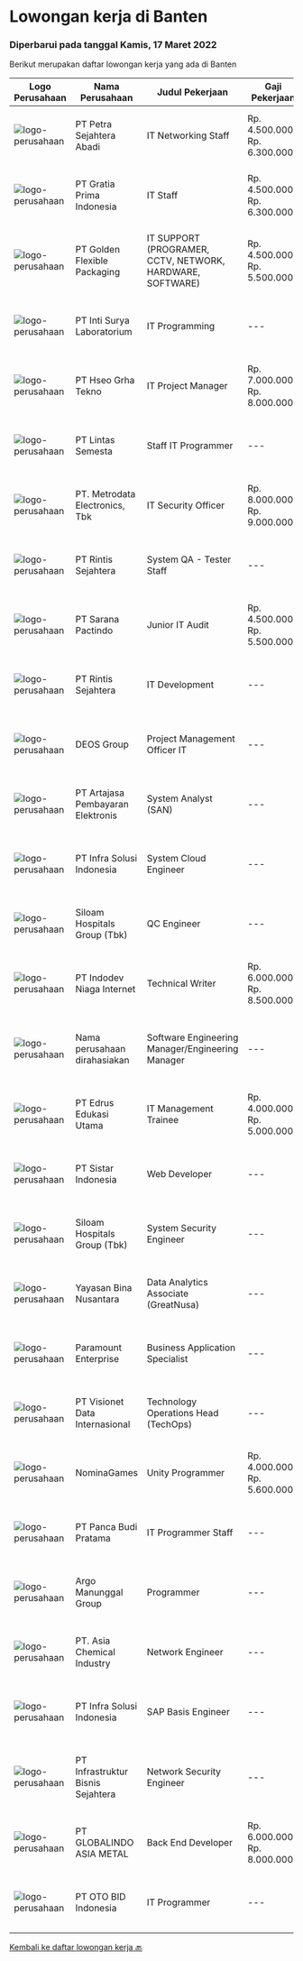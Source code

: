 
  # Lowongan kerja di Banten

  ### Diperbarui pada tanggal Kamis, 17 Maret 2022

  Berikut merupakan daftar lowongan kerja yang ada di Banten

  |Logo Perusahaan | Nama Perusahaan | Judul Pekerjaan | Gaji Pekerjaan | Lokasi | Deskripsi | Tanggal diunggah | Pranala |
  | -------------- | --------------- | --------------- | --------- | --------- | -------------- | ------- | ----------- |
  |![logo-perusahaan](https://image-service-cdn.seek.com.au/3bc4b9507c2a854975161feec34037cfd37796f1/ee4dce1061f3f616224767ad58cb2fc751b8d2dc)|PT Petra Sejahtera Abadi|IT Networking Staff|Rp. 4.500.000-Rp. 6.300.000|Tangerang|Dapat Melakukan Setting Mikrotik, Cisco, &amp; HPE Dapat Melakukan Setting VLAN, IP Subneting, &amp; Routing Dapat Melakukan Setting VoIP  Mengerti...|Rabu, 16 Maret 2022|https://www.jobstreet.co.id/id/job/it-networking-staff-3823649?token=0~9e473d8c-8d01-434f-8fa7-e50ba8fab07d&sectionRank=1&jobId=jobstreet-id-job-3823649|
|![logo-perusahaan](https://image-service-cdn.seek.com.au/ee26952b08b67f1edb1a87f34def682cb93dc367/ee4dce1061f3f616224767ad58cb2fc751b8d2dc)|PT Gratia Prima Indonesia|IT Staff|Rp. 4.500.000-Rp. 6.300.000|Banten|Job Description : Monitor IT Infrastructure Support (Hardware &amp; Equipment), including preventive maintenance (anti virus protection, warranty...|Selasa, 15 Maret 2022|https://www.jobstreet.co.id/id/job/it-staff-3822096?token=0~9e473d8c-8d01-434f-8fa7-e50ba8fab07d&sectionRank=2&jobId=jobstreet-id-job-3822096|
|![logo-perusahaan](https://image-service-cdn.seek.com.au/c0e3500f4034eed08633b8f821a0ae4d540cb8b9/ee4dce1061f3f616224767ad58cb2fc751b8d2dc)|PT Golden Flexible Packaging|IT SUPPORT (PROGRAMER, CCTV, NETWORK, HARDWARE, SOFTWARE)|Rp. 4.500.000-Rp. 5.500.000|Banten|Memahami proses bisnis sistem ERP min 2 tahun. Memahami pengolahan data menggunakan SQL &amp; basis pemrograman, berpengalaman sebagai support system...|Rabu, 16 Maret 2022|https://www.jobstreet.co.id/id/job/it-support-programer-cctv-network-hardware-software-3823340?token=0~9e473d8c-8d01-434f-8fa7-e50ba8fab07d&sectionRank=3&jobId=jobstreet-id-job-3823340|
|![logo-perusahaan](https://image-service-cdn.seek.com.au/a5513106006db25a776edcd79f469b83db8a3d5e/ee4dce1061f3f616224767ad58cb2fc751b8d2dc)|PT Inti Surya Laboratorium|IT Programming|---|Tangerang|Usia maksimal 30 Tahun Pendidikan S1 Jurusan Sistem Informatika, Teknik Informatika dan/atau sejenisnya Minimal memiliki 2 tahun pengalaman kerja di...|Rabu, 16 Maret 2022|https://www.jobstreet.co.id/id/job/it-programming-3805674?token=0~9e473d8c-8d01-434f-8fa7-e50ba8fab07d&sectionRank=4&jobId=jobstreet-id-job-3805674|
|![logo-perusahaan](https://image-service-cdn.seek.com.au/e7c0d9c4e4152f271fb194b8f638c55b50b7a9c9/ee4dce1061f3f616224767ad58cb2fc751b8d2dc)|PT Hseo Grha Tekno|IT Project Manager|Rp. 7.000.000-Rp. 8.000.000|Tangerang|Tugas &amp; Tanggung Jawab : Membuat rencana kerja proyek dari sisi resources, timeline, arsitektur solusi dan budget berdasarkan ruang lingkup yang...|Rabu, 16 Maret 2022|https://www.jobstreet.co.id/id/job/it-project-manager-3805216?token=0~9e473d8c-8d01-434f-8fa7-e50ba8fab07d&sectionRank=5&jobId=jobstreet-id-job-3805216|
|![logo-perusahaan](https://image-service-cdn.seek.com.au/429b18cc03d60f52f73d9b6487c0600935f6d86a/ee4dce1061f3f616224767ad58cb2fc751b8d2dc)|PT Lintas Semesta|Staff IT Programmer|---|Tangerang|Kualifikasi: Usia maximal 28 tahun Pendidikan S1 Teknik Informatika Pengalaman minimal 1 tahun pada posisi yang sama, diutamakan bidang retail....|Rabu, 16 Maret 2022|https://www.jobstreet.co.id/id/job/staff-it-programmer-3822558?token=0~9e473d8c-8d01-434f-8fa7-e50ba8fab07d&sectionRank=6&jobId=jobstreet-id-job-3822558|
|![logo-perusahaan](https://image-service-cdn.seek.com.au/0d75518309b56a3cff39daa569b0ba02cc7a22f2/ee4dce1061f3f616224767ad58cb2fc751b8d2dc)|PT. Metrodata Electronics, Tbk|IT Security Officer|Rp. 8.000.000-Rp. 9.000.000|Tangerang|Kualifikasi: Gelar Sarjana S1 dalam bidang teknik, ilmu komputer atau bidang terkait Minimal pengalaman 1 tahun sebagai IT Security Deskripsi...|Rabu, 16 Maret 2022|https://www.jobstreet.co.id/id/job/it-security-officer-3810075?token=0~9e473d8c-8d01-434f-8fa7-e50ba8fab07d&sectionRank=7&jobId=jobstreet-id-job-3810075|
|![logo-perusahaan](https://image-service-cdn.seek.com.au/4a69f7ffcb108464982bc6bd10fff8077a1e6436/ee4dce1061f3f616224767ad58cb2fc751b8d2dc)|PT Rintis Sejahtera|System QA - Tester Staff|---|Tangerang|Kualifikasi: Usia Maksimal 30 Tahun Pendidikan S1 dari Jurusan Teknik Informatika/Sistem Informasi, IPK Minimal 2.80 Memiliki Pengalaman sebagai...|Rabu, 16 Maret 2022|https://www.jobstreet.co.id/id/job/system-qa-tester-staff-3822715?token=0~9e473d8c-8d01-434f-8fa7-e50ba8fab07d&sectionRank=8&jobId=jobstreet-id-job-3822715|
|![logo-perusahaan](https://image-service-cdn.seek.com.au/98982338245954acade7338ecccff8adaf4bc449/ee4dce1061f3f616224767ad58cb2fc751b8d2dc)|PT Sarana Pactindo|Junior IT Audit|Rp. 4.500.000-Rp. 5.500.000|Tangerang|Job Description:Memeriksa dan menganalisa IT strategic plan, BCP (Business continuity planning) dan DRP (Disaster Recovery Plan), Security (Aplikasi,...|Senin, 14 Maret 2022|https://www.jobstreet.co.id/id/job/junior-it-audit-3820235?token=0~9e473d8c-8d01-434f-8fa7-e50ba8fab07d&sectionRank=9&jobId=jobstreet-id-job-3820235|
|![logo-perusahaan](https://image-service-cdn.seek.com.au/4a69f7ffcb108464982bc6bd10fff8077a1e6436/ee4dce1061f3f616224767ad58cb2fc751b8d2dc)|PT Rintis Sejahtera|IT Development|---|Tangerang|Pendidikan Minimal S1, Teknik Informatika/Sistem Informasi/Teknik Komputer, IPK Minimal 3.00 Memiliki pengalaman sebagai Developer/Programmer minimal...|Selasa, 15 Maret 2022|https://www.jobstreet.co.id/id/job/it-development-3821160?token=0~9e473d8c-8d01-434f-8fa7-e50ba8fab07d&sectionRank=10&jobId=jobstreet-id-job-3821160|
|![logo-perusahaan](https://image-service-cdn.seek.com.au/a2c374916d0000a5db27336ebff620c6e28bb920/ee4dce1061f3f616224767ad58cb2fc751b8d2dc)|DEOS Group|Project Management Officer IT|---|Tangerang|Job Description: Leading the planning and implementation of projects. Defining a project’s scope and goals. Planning and scheduling project timelines....|Senin, 14 Maret 2022|https://www.jobstreet.co.id/id/job/project-management-officer-it-3820163?token=0~9e473d8c-8d01-434f-8fa7-e50ba8fab07d&sectionRank=11&jobId=jobstreet-id-job-3820163|
|![logo-perusahaan](https://image-service-cdn.seek.com.au/55aded1287383eeeb6207d2664b4836add413aaf/ee4dce1061f3f616224767ad58cb2fc751b8d2dc)|PT Artajasa Pembayaran Elektronis|System Analyst (SAN)|---|Tangerang|Responsibilities: Deploy, maintain, and troubleshoot core business applications, including application servers, associated hardware, endpoints, and...|Selasa, 15 Maret 2022|https://www.jobstreet.co.id/id/job/system-analyst-san-3821312?token=0~9e473d8c-8d01-434f-8fa7-e50ba8fab07d&sectionRank=12&jobId=jobstreet-id-job-3821312|
|![logo-perusahaan](https://image-service-cdn.seek.com.au/1d28508741a18a8787327f3864aa8fb63be75845/ee4dce1061f3f616224767ad58cb2fc751b8d2dc)|PT Infra Solusi Indonesia|System Cloud Engineer|---|Tangerang|Design and implement an infrastructure for delivering and running web, mobile applications. Scale and optimize a variety of SQL and NoSQL databases,...|Rabu, 16 Maret 2022|https://www.jobstreet.co.id/id/job/system-cloud-engineer-3806014?token=0~9e473d8c-8d01-434f-8fa7-e50ba8fab07d&sectionRank=13&jobId=jobstreet-id-job-3806014|
|![logo-perusahaan](https://image-service-cdn.seek.com.au/431745bcf5bb8f03b3acaed4042a9004c71690d6/ee4dce1061f3f616224767ad58cb2fc751b8d2dc)|Siloam Hospitals Group (Tbk)|QC Engineer|---|Tangerang|Job Description: In-charge of building testcases for given products Deep dive into product requirements and able to translate them into test cases and...|Rabu, 16 Maret 2022|https://www.jobstreet.co.id/id/job/qc-engineer-3810342?token=0~9e473d8c-8d01-434f-8fa7-e50ba8fab07d&sectionRank=14&jobId=jobstreet-id-job-3810342|
|![logo-perusahaan](https://image-service-cdn.seek.com.au/0fb4dd7a4e851a8c110f4f9244ae1d3ffdba0771/ee4dce1061f3f616224767ad58cb2fc751b8d2dc)|PT Indodev Niaga Internet|Technical Writer|Rp. 6.000.000-Rp. 8.500.000|Tangerang|Job Description: This position is responsible for writing and revising training materials and user manuals for internal company and customers, as well...|Rabu, 16 Maret 2022|https://www.jobstreet.co.id/id/job/technical-writer-3810497?token=0~9e473d8c-8d01-434f-8fa7-e50ba8fab07d&sectionRank=15&jobId=jobstreet-id-job-3810497|
|![logo-perusahaan](https://i.ibb.co/sqvTCh9/112815900-stock-vector-no-image-available-icon-flat-vector.webp)|Nama perusahaan dirahasiakan|Software Engineering Manager/Engineering Manager|---|Tangerang|REQUIREMENTS Bachelor’s/Master’s degree in Software Engineering/Computer Science preferred At least 5 years of related experience is required Strong...|Rabu, 16 Maret 2022|https://www.jobstreet.co.id/id/job/software-engineering-manager-engineering-manager-3823634?token=0~9e473d8c-8d01-434f-8fa7-e50ba8fab07d&sectionRank=16&jobId=jobstreet-id-job-3823634|
|![logo-perusahaan](https://image-service-cdn.seek.com.au/a18346ae1a1465d468926974830df257b9f9c031/ee4dce1061f3f616224767ad58cb2fc751b8d2dc)|PT Edrus Edukasi Utama|IT Management Trainee|Rp. 4.000.000-Rp. 5.000.000|Tangerang|About Program (IT Management Trainee)We would like to train you to be a LEADER in Tech Start-up Company.You will learn a lot of technical (programing)...|Senin, 14 Maret 2022|https://www.jobstreet.co.id/id/job/it-management-trainee-3819129?token=0~9e473d8c-8d01-434f-8fa7-e50ba8fab07d&sectionRank=17&jobId=jobstreet-id-job-3819129|
|![logo-perusahaan](https://image-service-cdn.seek.com.au/49501a53823c8af0b69f61b405e2bcabcb92cea1/ee4dce1061f3f616224767ad58cb2fc751b8d2dc)|PT Sistar Indonesia|Web Developer|---|Tangerang|Job Descriptions: Building and maintaining web applications using NodeJS. Building and maintaining database using MongoDB. Create unit testing....|Rabu, 16 Maret 2022|https://www.jobstreet.co.id/id/job/web-developer-3811837?token=0~9e473d8c-8d01-434f-8fa7-e50ba8fab07d&sectionRank=18&jobId=jobstreet-id-job-3811837|
|![logo-perusahaan](https://image-service-cdn.seek.com.au/431745bcf5bb8f03b3acaed4042a9004c71690d6/ee4dce1061f3f616224767ad58cb2fc751b8d2dc)|Siloam Hospitals Group (Tbk)|System Security Engineer|---|Tangerang|Candidate must possess at least Bachelor's Degree in Engineering (Computer/Telecommunication) or equivalent. At least 3 Year(s) of working experience...|Rabu, 16 Maret 2022|https://www.jobstreet.co.id/id/job/system-security-engineer-3811767?token=0~9e473d8c-8d01-434f-8fa7-e50ba8fab07d&sectionRank=19&jobId=jobstreet-id-job-3811767|
|![logo-perusahaan](https://image-service-cdn.seek.com.au/299dad8efc22bd883e751be779b1e6f409671577/ee4dce1061f3f616224767ad58cb2fc751b8d2dc)|Yayasan Bina Nusantara|Data Analytics Associate (GreatNusa)|---|Tangerang|Requirements: Bachelor's Degree/Diploma in Mathematics/ Statistics, Information Technology/ Computer Sciences, Information Systems/ or related fields...|Rabu, 16 Maret 2022|https://www.jobstreet.co.id/id/job/data-analytics-associate-greatnusa-3823173?token=0~9e473d8c-8d01-434f-8fa7-e50ba8fab07d&sectionRank=20&jobId=jobstreet-id-job-3823173|
|![logo-perusahaan](https://image-service-cdn.seek.com.au/d47445267816148923316b2694acb574425a9562/ee4dce1061f3f616224767ad58cb2fc751b8d2dc)|Paramount Enterprise|Business Application Specialist|---|Banten|Deskripsi Pekerjaan : Develop aplikasi berbasis Web atau Desktop Merancang, mengembangkan, testing dan support aplikasi....|Selasa, 15 Maret 2022|https://www.jobstreet.co.id/id/job/business-application-specialist-3821626?token=0~9e473d8c-8d01-434f-8fa7-e50ba8fab07d&sectionRank=21&jobId=jobstreet-id-job-3821626|
|![logo-perusahaan](https://image-service-cdn.seek.com.au/84d23b3586ee4efd70ea62878095fcc6b1639e33/ee4dce1061f3f616224767ad58cb2fc751b8d2dc)|PT Visionet Data Internasional|Technology Operations Head (TechOps)|---|Tangerang|Job Description Maintain day to day operational multitenancy client Manage the team in order to achieve the SLA by using SLI / SLO Indicator and KPI....|Rabu, 16 Maret 2022|https://www.jobstreet.co.id/id/job/technology-operations-head-techops-3810488?token=0~9e473d8c-8d01-434f-8fa7-e50ba8fab07d&sectionRank=22&jobId=jobstreet-id-job-3810488|
|![logo-perusahaan](https://image-service-cdn.seek.com.au/d02ef06d3391faec2755b0ad74a8eb3590e88e8a/ee4dce1061f3f616224767ad58cb2fc751b8d2dc)|NominaGames|Unity Programmer|Rp. 4.000.000-Rp. 5.600.000|Tangerang|Kualifikasi: Suka bermain dan membuat video game Berpengalaman 1-3 tahun dalam membuat game menggunakan Unity3D Familiar dengan proses pembuatan game...|Rabu, 16 Maret 2022|https://www.jobstreet.co.id/id/job/unity-programmer-3804662?token=0~9e473d8c-8d01-434f-8fa7-e50ba8fab07d&sectionRank=23&jobId=jobstreet-id-job-3804662|
|![logo-perusahaan](https://image-service-cdn.seek.com.au/dfcb51937632403de8b35f0658dafd50e2903844/ee4dce1061f3f616224767ad58cb2fc751b8d2dc)|PT Panca Budi Pratama|IT Programmer Staff|---|Jakarta Barat|Candidate must possess at least a Bachelor's Degree, Computer Science/Information Technology or equivalent. Required skill(s): vb net, desktop vb.net,...|Selasa, 15 Maret 2022|https://www.jobstreet.co.id/id/job/it-programmer-staff-3820712?token=0~9e473d8c-8d01-434f-8fa7-e50ba8fab07d&sectionRank=24&jobId=jobstreet-id-job-3820712|
|![logo-perusahaan](https://image-service-cdn.seek.com.au/23fe3ca606dee19636180fe73d78b73b68298d53/ee4dce1061f3f616224767ad58cb2fc751b8d2dc)|Argo Manunggal Group|Programmer|---|Tangerang|Kualifikasi : Diutamakan minimal pendidikan S1 Jurusan Teknologi Informasi/Sistem Informasi Diutamakan pengalaman minimal 2 tahun sebagai programmer...|Selasa, 15 Maret 2022|https://www.jobstreet.co.id/id/job/programmer-3821953?token=0~9e473d8c-8d01-434f-8fa7-e50ba8fab07d&sectionRank=25&jobId=jobstreet-id-job-3821953|
|![logo-perusahaan](https://image-service-cdn.seek.com.au/b99d7910f335d2ad531bd585347e8c1a5ff3934a/ee4dce1061f3f616224767ad58cb2fc751b8d2dc)|PT. Asia Chemical Industry|Network Engineer|---|Serang|Job Requirements : Candidate must possess at least Bachelor's Degree in Engineering (Computer/Telecommunication), Computer Science/Information...|Rabu, 16 Maret 2022|https://www.jobstreet.co.id/id/job/network-engineer-3822353?token=0~9e473d8c-8d01-434f-8fa7-e50ba8fab07d&sectionRank=26&jobId=jobstreet-id-job-3822353|
|![logo-perusahaan](https://image-service-cdn.seek.com.au/1d28508741a18a8787327f3864aa8fb63be75845/ee4dce1061f3f616224767ad58cb2fc751b8d2dc)|PT Infra Solusi Indonesia|SAP Basis Engineer|---|Tangerang|Implement and maintain the multiple SAP instances that comprise the SAP environment (development, qas, and production). Maintain the integrity of SAP...|Rabu, 16 Maret 2022|https://www.jobstreet.co.id/id/job/sap-basis-engineer-3805982?token=0~9e473d8c-8d01-434f-8fa7-e50ba8fab07d&sectionRank=27&jobId=jobstreet-id-job-3805982|
|![logo-perusahaan](https://image-service-cdn.seek.com.au/a873fba6d62360e36e4fdd2e74d6297a2810d19d/ee4dce1061f3f616224767ad58cb2fc751b8d2dc)|PT Infrastruktur Bisnis Sejahtera|Network Security Engineer|---|Tangerang|Qualifications: Have one of this following certificates CISSP/CISM/CompTIA Sec/ GSEC/ CCIE/ JNCIE/ PCNSE Job Descriptions: As a precautionary measure,...|Selasa, 15 Maret 2022|https://www.jobstreet.co.id/id/job/network-security-engineer-3821798?token=0~9e473d8c-8d01-434f-8fa7-e50ba8fab07d&sectionRank=28&jobId=jobstreet-id-job-3821798|
|![logo-perusahaan](https://image-service-cdn.seek.com.au/fea9b05b28ddd0bd338ca176bdf6b8f4ab46bfab/ee4dce1061f3f616224767ad58cb2fc751b8d2dc)|PT GLOBALINDO ASIA METAL|Back End Developer|Rp. 6.000.000-Rp. 8.000.000|Tangerang|BACK ENDJob DescriptionWe are looking for an analytical, results-driven Back-end Developer who will work with teammembers to troubleshoot and improve...|Rabu, 16 Maret 2022|https://www.jobstreet.co.id/id/job/back-end-developer-3823794?token=0~9e473d8c-8d01-434f-8fa7-e50ba8fab07d&sectionRank=29&jobId=jobstreet-id-job-3823794|
|![logo-perusahaan](https://image-service-cdn.seek.com.au/b9d7fb70b67a4cb9cfd9de758bc12d50cf89b0c3/ee4dce1061f3f616224767ad58cb2fc751b8d2dc)|PT OTO BID Indonesia|IT Programmer|---|Tangerang|Job Description1. Processing the database2. Manage web server technology3. Manage mobile Apps4. Perform cloud computing integration5. Build server...|Senin, 14 Maret 2022|https://www.jobstreet.co.id/id/job/it-programmer-3820395?token=0~9e473d8c-8d01-434f-8fa7-e50ba8fab07d&sectionRank=30&jobId=jobstreet-id-job-3820395|


  [Kembali ke daftar lowongan kerja 🔙](../README.md#daftar-lowongan-kerja)
  